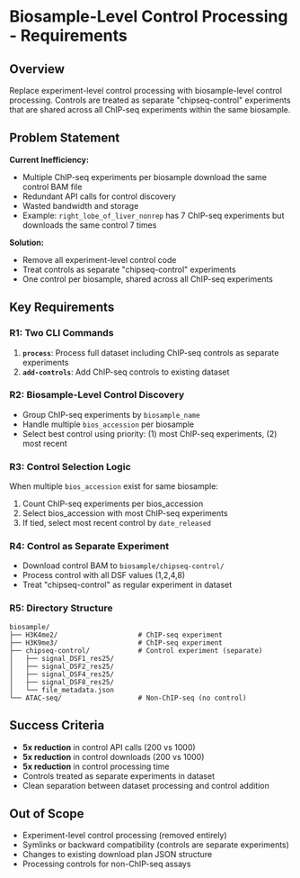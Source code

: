 # Biosample-Level Control Processing - Requirements

## Overview

Replace experiment-level control processing with biosample-level control processing. Controls are treated as separate "chipseq-control" experiments that are shared across all ChIP-seq experiments within the same biosample.

## Problem Statement

**Current Inefficiency:**
- Multiple ChIP-seq experiments per biosample download the same control BAM file
- Redundant API calls for control discovery
- Wasted bandwidth and storage
- Example: `right_lobe_of_liver_nonrep` has 7 ChIP-seq experiments but downloads the same control 7 times

**Solution:**
- Remove all experiment-level control code
- Treat controls as separate "chipseq-control" experiments
- One control per biosample, shared across all ChIP-seq experiments

## Key Requirements

### R1: Two CLI Commands
1. **`process`**: Process full dataset including ChIP-seq controls as separate experiments
2. **`add-controls`**: Add ChIP-seq controls to existing dataset

### R2: Biosample-Level Control Discovery
- Group ChIP-seq experiments by `biosample_name`
- Handle multiple `bios_accession` per biosample
- Select best control using priority: (1) most ChIP-seq experiments, (2) most recent

### R3: Control Selection Logic
When multiple `bios_accession` exist for same biosample:
1. Count ChIP-seq experiments per bios_accession
2. Select bios_accession with most ChIP-seq experiments
3. If tied, select most recent control by `date_released`

### R4: Control as Separate Experiment
- Download control BAM to `biosample/chipseq-control/`
- Process control with all DSF values (1,2,4,8)
- Treat "chipseq-control" as regular experiment in dataset

### R5: Directory Structure
```
biosample/
├── H3K4me2/                    # ChIP-seq experiment
├── H3K9me3/                    # ChIP-seq experiment
├── chipseq-control/            # Control experiment (separate)
│   ├── signal_DSF1_res25/
│   ├── signal_DSF2_res25/
│   ├── signal_DSF4_res25/
│   ├── signal_DSF8_res25/
│   └── file_metadata.json
└── ATAC-seq/                   # Non-ChIP-seq (no control)
```

## Success Criteria

- **5x reduction** in control API calls (200 vs 1000)
- **5x reduction** in control downloads (200 vs 1000)
- **5x reduction** in control processing time
- Controls treated as separate experiments in dataset
- Clean separation between dataset processing and control addition

## Out of Scope

- Experiment-level control processing (removed entirely)
- Symlinks or backward compatibility (controls are separate experiments)
- Changes to existing download plan JSON structure
- Processing controls for non-ChIP-seq assays
